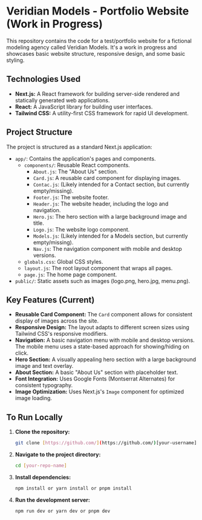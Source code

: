 # Veridian Models - Portfolio Website (Work in Progress)

This repository contains the code for a test/portfolio website for a fictional modeling agency called Veridian Models. It's a work in progress and showcases basic website structure, responsive design, and some basic styling.

## Technologies Used

- **Next.js:** A React framework for building server-side rendered and statically generated web applications.
- **React:** A JavaScript library for building user interfaces.
- **Tailwind CSS:** A utility-first CSS framework for rapid UI development.

## Project Structure

The project is structured as a standard Next.js application:

- `app/`: Contains the application's pages and components.
  - `components/`: Reusable React components.
    - `About.js`: The "About Us" section.
    - `Card.js`: A reusable card component for displaying images.
    - `Contac.js`: (Likely intended for a Contact section, but currently empty/missing).
    - `Footer.js`: The website footer.
    - `Header.js`: The website header, including the logo and navigation.
    - `Hero.js`: The hero section with a large background image and title.
    - `Logo.js`: The website logo component.
    - `Models.js`: (Likely intended for a Models section, but currently empty/missing).
    - `Nav.js`: The navigation component with mobile and desktop versions.
  - `globals.css`: Global CSS styles.
  - `layout.js`: The root layout component that wraps all pages.
  - `page.js`: The home page component.
- `public/`: Static assets such as images (logo.png, hero.jpg, menu.png).

## Key Features (Current)

- **Reusable Card Component:** The `Card` component allows for consistent display of images across the site.
- **Responsive Design:** The layout adapts to different screen sizes using Tailwind CSS's responsive modifiers.
- **Navigation:** A basic navigation menu with mobile and desktop versions. The mobile menu uses a state-based approach for showing/hiding on click.
- **Hero Section:** A visually appealing hero section with a large background image and text overlay.
- **About Section:** A basic "About Us" section with placeholder text.
- **Font Integration:** Uses Google Fonts (Montserrat Alternates) for consistent typography.
- **Image Optimization:** Uses Next.js's `Image` component for optimized image loading.

## To Run Locally

1.  **Clone the repository:**

    ```bash
    git clone [https://github.com/](https://github.com/)[your-username]/[your-repo-name].git
    ```

2.  **Navigate to the project directory:**

    ```bash
    cd [your-repo-name]
    ```

3.  **Install dependencies:**

    ```bash
    npm install or yarn install or pnpm install
    ```

4.  **Run the development server:**

    ```bash
    npm run dev or yarn dev or pnpm dev
    ```
